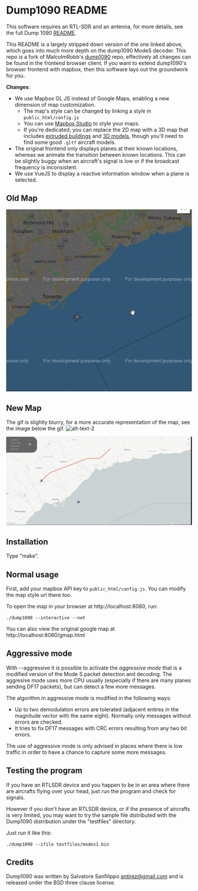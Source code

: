 Dump1090 README
===

This software requires an RTL-SDR and an antenna, for more details, see the full Dump 1090 [README](https://github.com/MalcolmRobb/dump1090/blob/master/README.md).

This README is a largely stripped down version of the one linked above, which goes into much more depth on the dump1090 ModeS decoder. This repo is a fork of MalcolmRobb's [dump1090](https://github.com/MalcolmRobb/dump1090/) repo, effectively all changes can be found in the frontend browser client. If you want to extend dump1090's browser frontend with mapbox, then this software lays out the groundwork for you.

**Changes**:

* We use Mapbox GL JS instead of Google Maps, enabling a new dimension of map customization.
  - The map's style can be changed by linking a style in `public_html/config.js`
  - You can use [Mapbox Studio](https://www.mapbox.com/mapbox-studio/) to style your maps.
  - If you're dedicated, you can replace the 2D map with a 3D map that includes [extruded buildings](https://docs.mapbox.com/mapbox-gl-js/example/3d-buildings/) and [3D models](https://docs.mapbox.com/mapbox-gl-js/example/add-3d-model/), though you'll need to find some good `.gltf` aircraft models.
* The original frontend only displays planes at their known locations, 
  whereas we animate the transition between known locations. This can be slightly buggy when an aircraft's signal is low or if the broadcast frequency is inconsistent.
* We use VueJS to display a reactive information window when a plane is selected.

Old Map
---
![alt-text-1](/media/choppy.gif "Old")

New Map
---

The gif is slightly blurry, for a more accurate representation of the  map, see the image below the gif.
![alt-text-2](/media/up.gif "New")

![alt-text-2](/media/newmap.png "Clear")

Installation
---

Type "make".

Normal usage
---
First, add your mapbox API key to `public_html/config.js`. You can modify the map style url there too.

To open the map in your browser at http://localhost:8080, run:

    ./dump1090 --interactive --net

You can also view the original google map at http://localhost:8080/gmap.html

Aggressive mode
---

With --aggressive it is possible to activate the *aggressive mode* that is a
modified version of the Mode S packet detection and decoding.
The aggresive mode uses more CPU usually (especially if there are many planes
sending DF17 packets), but can detect a few more messages.

The algorithm in aggressive mode is modified in the following ways:

* Up to two demodulation errors are tolerated (adjacent entires in the
  magnitude vector with the same eight). Normally only messages without
  errors are checked.
* It tries to fix DF17 messages with CRC errors resulting from any two bit
  errors.

The use of aggressive mode is only advised in places where there is
low traffic in order to have a chance to capture some more messages.


Testing the program
---

If you have an RTLSDR device and you happen to be in an area where there
are aircrafts flying over your head, just run the program and check for signals.

However if you don't have an RTLSDR device, or if the presence
of aircrafts is very limited, you may want to try the sample file distributed
with the Dump1090 distribution under the "testfiles" directory.

Just run it like this:

    ./dump1090 --ifile testfiles/modes1.bin

Credits
---

Dump1090 was written by Salvatore Sanfilippo <antirez@gmail.com> and is
released under the BSD three clause license.
